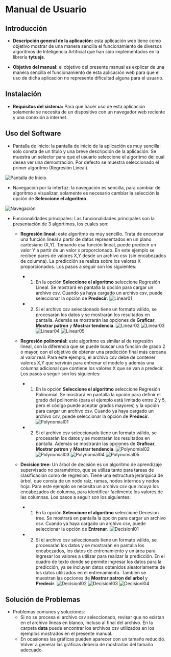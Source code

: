 # Manual de Usuario

## Introducción
- **Descripción general de la aplicación:** esta aplicación web tiene como objetivo mostrar de una manera sencilla el funcionamiento de diversos algoritmos de Inteligencia Artificial que han sido implementados en la librería **tytusjs**.

- **Objetivo del manual:** el objetivo del presente manual es explicar de una manera sencilla el funcionamiento de esta aplicación web para que el uso de dicha aplicación no represente dificultad alguna para el usuario.

## Instalación
- **Requisitos del sistema:** Para que hacer uso de esta aplicación solamente se necesita de un dispositivo con un navegador web reciente y una conexión a internet.

## Uso del Software
- Pantalla de inicio: la pantalla de inicio de la aplicación es muy sencilla: solo consta de un título y una breve descripción de la aplicación. Se muestra un selector para que el usuario seleccione el algoritmo del cual desea ver una demostración. Por defecto se muestra seleccionado el primer algoritmo (Regresión Lineal).

![Pantalla de Inicio](../img/usuario01.png)

- Navegación por la interfaz: la navegación es sencilla, para cambiar de algoritmo a visualizar, solamente es necesario cambiar la selección la opción de **Seleccione el algoritmo**.

![Navegación](../img/usuario02.png)

- Funcionalidades principales: Las funcionalidades principales son la presentación de 3 algortimos, los cuales son:
    - **Regresión lineal:** este algoritmo es muy sencillo. Trata de encontrar una función lineal a partir de datos representados en un plano cartesiano (X,Y). Tomando esa función lineal, puede predecir un valor Y a partir de un valor x proporcionado. En este ejemplo se reciben pares de valores X,Y desde un archivo csv (sin encabezados de columna). La predicción se realiza sobre los valores X proporcionados.
    Los pasos a seguir son los siguientes: 
        - 1. En la opción **Seleccione el algoritmo** seleccione Regresión Lineal. Se mostrará en pantalla la opción para cargar un archivo csv. Cuando ya haya cargado un archivo csv, puede seleccionar la opción de **Predecir**.
        ![Linear01](../img/usuario03.png)
        - 2. Si el archivo csv seleccionado tiene un formato válido, se procesarán los datos y se mostrarán los resultados en pantalla. Además se mostrarán las opciones de **Graficar**, **Mostrar patron** y **Mostrar tendencia**.
        ![Linear02](../img/usuario04.png)
        ![Linear03](../img/usuario05.png)
        ![Linear04](../img/usuario06.png)
        ![Linear05](../img/usuario07.png)

    - **Regresión polinomial:** este algoritmo es similar al de regresión lineal, con la diferencia que se puede buscar una función de grado 2 o mayor, con el objetivo de obtener una predicción final más cercana al valor real. Para este ejemplo, el archivo csv debe de contener valores X,Y que servirán para entrenar el modelo y además una columna adicional que contiene los valores X que se van a predecir. 
    Los pasos a seguir son los siguientes:
        - 1. En la opción **Seleccione el algoritmo** seleccione Regresión Polinomial. Se mostrará en pantalla la opción para definir el grado del polinomio (para el ejemplo está limitado entre 2 y 5, pero el código puede aceptar grados mayores) y la opción para cargar un archivo csv. Cuando ya haya cargado un archivo csv, puede seleccionar la opción de **Predecir**.
        ![Polynomial01](../img/usuario08.png)
        - 2. Si el archivo csv seleccionado tiene un formato válido, se procesarán los datos y se mostrarán los resultados en pantalla. Además se mostrarán las opciones de **Graficar**, **Mostrar patron** y **Mostrar tendencia**.
        ![Polynomial02](../img/usuario09.png)
        ![Polynomial03](../img/usuario10.png)
        ![Polynomial04](../img/usuario11.png)
        ![Polynomial05](../img/usuario12.png)

    - **Decision tree:** Un árbol de decisión es un algoritmo de aprendizaje supervisado no paramétrico, que se utiliza tanto para tareas de clasificación como de regresión. Tiene una estructura jerárquica de árbol, que consta de un nodo raíz, ramas, nodos internos y nodos hoja. Para este ejemplo se necesita un archivo csv que incuya los encabezados de columna, para identificar facilmente los valores de las columnas.
    Los pasos a seguir son los siguientes:
        - 1. En la opción **Seleccione el algoritmo** seleccione Decesion tree. Se mostrará en pantalla la opción para cargar un archivo csv. Cuando ya haya cargado un archivo csv, puede seleccionar la opción de **Entrenar**.
        ![Decisionl01](../img/usuario13.png)
        - 2. Si el archivo csv seleccionado tiene un formato válido, se procesarán los datos y se mostrarán en pantalla los encabezados, los datos de entrenamiento y un área para ingresar los valores a utilizar para realizar la predicción. En el cuadro de texto donde se permite ingresar los datos para la predicción, ya se incluyen datos obtenidos aleatoriamente de los datos utilizados en el entrenamiento.
        También se muestran las opciones de **Mostrar patron del arbol** y **Predecir**.
        ![Decisionl02](../img/usuario14.png)
        ![Decisionl03](../img/usuario15.png)
        ![Decisionl04](../img/usuario16.png)

## Solución de Problemas
- Problemas comunes y soluciones: 
    - Si no se procesa el archivo csv seleccionado, revisar que no existan en el archivo líneas en blanco, incluso al final del archivo. En la carpeta **data** puede encontrar los archivos csv utilizados en los ejemplos mostrados en el presente manual.
    - En ocasiones las gráficas pueden aparecer con un tamaño reducido. Volver a generar las gráficas debería de mostrarlas del tamaño adecuado. 

